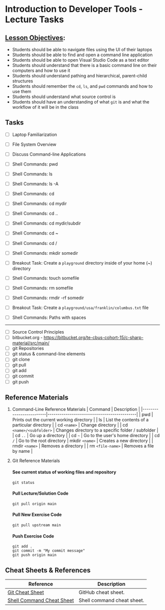 # Introduction to Developer Tools - Lecture Tasks

## **[Lesson Objectives](https://book.techelevator.com/v2_3/content/introduction-to-tools.html):**

- Students should be able to navigate files using the UI of their laptops
- Students should be able to find and open a command line application
- Students should be able to open Visual Studio Code as a text editor
- Students should understand that there is a basic command line on their computers and how to use it
- Students should understand pathing and hierarchical, parent-child structures
- Students should remember the `cd`, `ls`, and `pwd` commands and how to use them
- Students should understand what source control is
- Students should have an understanding of what `git` is and what the workflow of it will be in the class

## Tasks

- [ ] Laptop Familiarization
- [ ] File System Overview
- [ ] Discuss Command-line Applications
- [ ] Shell Commands: pwd
- [ ] Shell Commands: ls
- [ ] Shell Commands: ls -A
- [ ] Shell Commands: cd
- [ ] Shell Commands: cd mydir
- [ ] Shell Commands: cd ..
- [ ] Shell Commands: cd mydir/subdir
- [ ] Shell Commands: cd ~
- [ ] Shell Commands: cd /
- [ ] Shell Commands: mkdir somedir

- [ ] Breakout Task: Create a `playground` directory inside of your home (~) directory

- [ ] Shell Commands: touch somefile
- [ ] Shell Commands: rm somefile
- [ ] Shell Commands: rmdir -rf somedir

- [ ] Breakout Task: Create a `playground/usa/franklin/columbus.txt` file

- [ ] Shell Commands: Paths with spaces

--- 

- [ ] Source Control Principles
- [ ] bitbucket.org - https://bitbucket.org/te-cbus-cohort-15/c-sharp-material/src/main/
- [ ] git Repositories
- [ ] git status & command-line elements
- [ ] git clone
- [ ] git pull
- [ ] git add
- [ ] git commit
- [ ] git push

## **Reference Materials**

1. Command-Line Reference Materials
    | Command                 | Description                                 |
    |-------------------------|---------------------------------------------|
    | pwd                     | Prints out the current working directory    |
    | ls                      | List the contents of a particular directory |
    | cd `<name>`             | Change directory                            |
    | cd `<name>/<subfolder>` | Changes directory to a specific folder / subfolder |
    | cd `..`                 | Go up a directory                           |
    | cd `~`                  | Go to the user's home directory |
    | cd `/`                  | Go to the root directory
    | mkdir `<name>`          | Creates a new directory                     |
    | rmdir `<name>`          | Removes a directory                         |
    | rm `<file-name>`        | Removes a file by name                      |

2. Git Reference Materials
    #### See current status of working files and repository
    ```
    git status
    ```

    #### Pull Lecture/Solution Code
    ```
    git pull origin main
    ```

    #### Pull New Exercise Code
    ```
    git pull upstream main
    ```

    #### Push Exercise Code
    ```
    git add .
    git commit -m "My commit message"
    git push origin main
    ```

## Cheat Sheets & References
| Reference | Description |
|-----------|-------------|
| [Git Cheat Sheet](https://drive.google.com/open?id=0Bz4DHj0l-C66QjRfN05LWWZIRGs) | GitHub cheat sheet. |
| [Shell Command Cheat Sheet](https://drive.google.com/open?id=0Bz4DHj0l-C66ak9ZZVc0cjNZZU0) | Shell command cheat sheet. |
